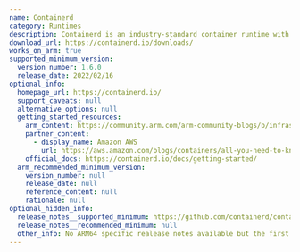 ```yaml
---
name: Containerd
category: Runtimes
description: Containerd is an industry-standard container runtime with an emphasis on simplicity, robustness, and portability.
download_url: https://containerd.io/downloads/
works_on_arm: true
supported_minimum_version:
  version_number: 1.6.0
  release_date: 2022/02/16
optional_info:
  homepage_url: https://containerd.io/
  support_caveats: null
  alternative_options: null
  getting_started_resources:
    arm_content: https://community.arm.com/arm-community-blogs/b/infrastructure-solutions-blog/posts/container-runtimes-wasmedge-arm
    partner_content:
      - display_name: Amazon AWS
        url: https://aws.amazon.com/blogs/containers/all-you-need-to-know-about-moving-to-containerd-on-amazon-eks/
    official_docs: https://containerd.io/docs/getting-started/
  arm_recommended_minimum_version:
    version_number: null
    release_date: null
    reference_content: null
    rationale: null
optional_hidden_info:
  release_notes__supported_minimum: https://github.com/containerd/containerd/releases/tag/v1.6.0
  release_notes__recommended_minimum: null
  other_info: No ARM64 specific realease notes available but the first binary for ARM64 was released from v1.6.0.
---
```


